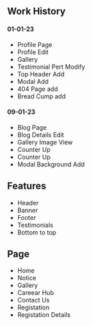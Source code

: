 ## Work History
#### 01-01-23
  - Profile Page
  - Profile Edit
  - Gallery 
  - Testimonial Pert Modify 
  - Top Header Add 
  - Modal Add 
  - 404 Page add 
  - Bread Cump add
  
 #### 09-01-23
  - Blog Page
  - Blog Details Edit
  - Gallery Image View 
  - Counter Up
  - Counter Up
  - Modal Background Add 

  
## Features 

- Header 
- Banner
- Footer
- Testimonials
- Bottom to top 


## Page
- Home
- Notice 
- Gallery 
- Careear Hub
- Contact Us
- Registation 
- Registation Details
